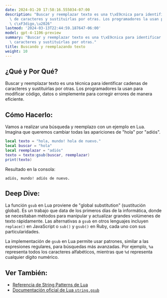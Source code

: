 ```yaml
---
date: 2024-01-20 17:58:16.555034-07:00
description: "Buscar y reemplazar texto es una t\xE9cnica para identificar cadenas\
  \ de caracteres y sustituirlas por otras. Los programadores la usan para modificar\
  \ c\xF3digo,\u2026"
lastmod: '2024-03-13T22:44:59.187647-06:00'
model: gpt-4-1106-preview
summary: "Buscar y reemplazar texto es una t\xE9cnica para identificar cadenas de\
  \ caracteres y sustituirlas por otras."
title: Buscando y reemplazando texto
weight: 10
---
```


## ¿Qué y Por Qué?
Buscar y reemplazar texto es una técnica para identificar cadenas de caracteres y sustituirlas por otras. Los programadores la usan para modificar código, datos o simplemente para corregir errores de manera eficiente.

## Cómo Hacerlo:
Vamos a realizar una búsqueda y reemplazo con un ejemplo en Lua. Imagina que queremos cambiar todas las apariciones de "hola" por "adiós".

```Lua
local texto = "hola, mundo! hola de nuevo."
local buscar = "hola"
local reemplazar = "adiós"
texto = texto:gsub(buscar, reemplazar)
print(texto)
```

Resultado en la consola:

```
adiós, mundo! adiós de nuevo.
```

## Deep Dive:
La función `gsub` en Lua proviene de "global substitution" (sustitución global). Es un trabajo que data de los primeros días de la informática, donde se necesitaban métodos para manipular y actualizar grandes volúmenes de texto rápidamente. Las alternativas a `gsub` en otros lenguajes incluyen `replace()` en JavaScript o `sub()` y `gsub()` en Ruby, cada uno con sus particularidades.

La implementación de `gsub` en Lua permite usar patrones, similar a las expresiones regulares, para búsquedas más avanzadas. Por ejemplo, `%a` representa todos los caracteres alfabéticos, mientras que `%d` representa cualquier dígito numérico.

## Ver También:
- [Referencia de String Patterns de Lua](https://www.lua.org/manual/5.4/manual.html#6.4.1)
- [Documentación oficial de Lua `string.gsub`](https://www.lua.org/manual/5.4/manual.html#pdf-string.gsub)
